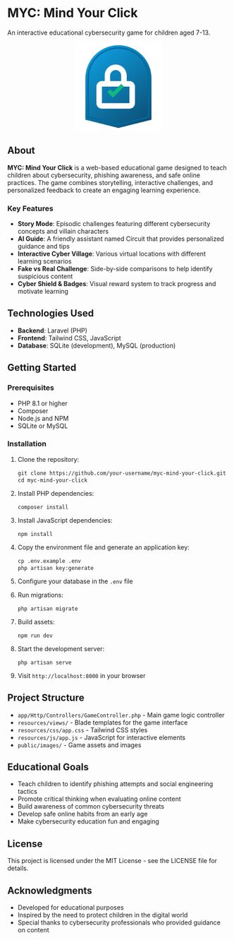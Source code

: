 # MYC: Mind Your Click

An interactive educational cybersecurity game for children aged 7-13.

<p align="center">
  <img src="public/images/shield-logo.svg" alt="MYC Logo" width="200">
</p>

## About

**MYC: Mind Your Click** is a web-based educational game designed to teach children about cybersecurity, phishing awareness, and safe online practices. The game combines storytelling, interactive challenges, and personalized feedback to create an engaging learning experience.

### Key Features

- **Story Mode**: Episodic challenges featuring different cybersecurity concepts and villain characters
- **AI Guide**: A friendly assistant named Circuit that provides personalized guidance and tips
- **Interactive Cyber Village**: Various virtual locations with different learning scenarios
- **Fake vs Real Challenge**: Side-by-side comparisons to help identify suspicious content
- **Cyber Shield & Badges**: Visual reward system to track progress and motivate learning

## Technologies Used

- **Backend**: Laravel (PHP)
- **Frontend**: Tailwind CSS, JavaScript
- **Database**: SQLite (development), MySQL (production)

## Getting Started

### Prerequisites

- PHP 8.1 or higher
- Composer
- Node.js and NPM
- SQLite or MySQL

### Installation

1. Clone the repository:
   ```
   git clone https://github.com/your-username/myc-mind-your-click.git
   cd myc-mind-your-click
   ```

2. Install PHP dependencies:
   ```
   composer install
   ```

3. Install JavaScript dependencies:
   ```
   npm install
   ```

4. Copy the environment file and generate an application key:
   ```
   cp .env.example .env
   php artisan key:generate
   ```

5. Configure your database in the `.env` file

6. Run migrations:
   ```
   php artisan migrate
   ```

7. Build assets:
   ```
   npm run dev
   ```

8. Start the development server:
   ```
   php artisan serve
   ```

9. Visit `http://localhost:8000` in your browser

## Project Structure

- `app/Http/Controllers/GameController.php` - Main game logic controller
- `resources/views/` - Blade templates for the game interface
- `resources/css/app.css` - Tailwind CSS styles
- `resources/js/app.js` - JavaScript for interactive elements
- `public/images/` - Game assets and images

## Educational Goals

- Teach children to identify phishing attempts and social engineering tactics
- Promote critical thinking when evaluating online content
- Build awareness of common cybersecurity threats
- Develop safe online habits from an early age
- Make cybersecurity education fun and engaging

## License

This project is licensed under the MIT License - see the LICENSE file for details.

## Acknowledgments

- Developed for educational purposes
- Inspired by the need to protect children in the digital world
- Special thanks to cybersecurity professionals who provided guidance on content
